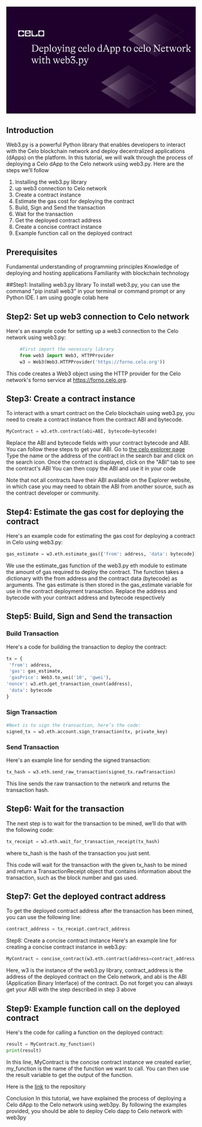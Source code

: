 ![header](img.png)

##  Introduction
Web3.py is a powerful Python library that enables developers to interact with the Celo blockchain network and deploy decentralized applications (dApps) on the platform. In this tutorial, we will walk through the process of deploying a Celo dApp to the Celo network using web3.py. Here are the steps we’ll follow

1. Installing the web3.py library
2. up web3 connection to Celo network
3. Create a contract instance
4. Estimate the gas cost for deploying the contract
5. Build, Sign and Send the transaction
6. Wait for the transaction
7. Get the deployed contract address
8. Create a concise contract instance
9. Example function call on the deployed contract


##  Prerequisites
Fundamental understanding of programming principles
Knowledge of deploying and hosting applications
Familiarity with blockchain technology

##Step1: Installing web3.py library
To install web3.py, you can use the command "pip install web3" in your terminal or command prompt or any Python IDE. I am using google colab here

##  Step2: Set up web3 connection to Celo network

Here's an example code for setting up a web3 connection to the Celo network using web3.py:

```py
	 #First import the necessary library
	 from web3 import Web3, HTTPProvider   
     w3 = Web3(Web3.HTTPProvider('https://forno.celo.org'))
```

This code creates a Web3 object using the HTTP provider for the Celo network's forno service at https://forno.celo.org.

##  Step3: Create a contract instance
To interact with a smart contract on the Celo blockchain using web3.py, you need to create a contract instance from the contract ABI and bytecode.

```py
MyContract = w3.eth.contract(abi=ABI, bytecode=bytecode)
```

Replace the ABI and bytecode fields with your contract bytecode and ABI. You can follow these steps to get your ABI.
Go to [the celo explorer page](https://explorer.celo.org)
Type the name or the address of the contract in the search bar and click on the search icon.
Once the contract is displayed, click on the "ABI" tab to see the contract's ABI
You can then copy the ABI and use it in your code

Note that not all contracts have their ABI available on the Explorer website, in which case you may need to obtain the ABI from another source, such as the contract developer or community.

## Step4: Estimate the gas cost for deploying the contract
Here's an example code for estimating the gas cost for deploying a contract in Celo using web3.py:

``` py
gas_estimate = w3.eth.estimate_gas({'from': address, 'data': bytecode})
```

We use the estimate_gas function of the web3.py eth module to estimate the amount of gas required to deploy the contract. The function takes a dictionary with the from address and the contract data (bytecode) as arguments. The gas estimate is then stored in the gas_estimate variable for use in the contract deployment transaction.
Replace the address and bytecode with your contract address and bytecode respectively

##  Step5: Build, Sign and Send the transaction
### Build Transaction
Here's a code for building the transaction to deploy the contract:

```py
tx = {
 'from': address,
 'gas': gas_estimate,
 'gasPrice': Web3.to_wei('10', 'gwei'), 
'nonce': w3.eth.get_transaction_count(address),
 'data': bytecode 
}
```

###  Sign Transaction

```py
#Next is to sign the transaction, here’s the code:
signed_tx = w3.eth.account.sign_transaction(tx, private_key)
```

### Send Transaction
Here's an example line for sending the signed transaction:
```py
tx_hash = w3.eth.send_raw_transaction(signed_tx.rawTransaction)
```
This line sends the raw transaction to the network and returns the transaction hash.

## Step6: Wait for the transaction
The next step is to wait for the transaction to be mined, we’ll do that with the following code:

```py
tx_receipt = w3.eth.wait_for_transaction_receipt(tx_hash)
```

where tx_hash is the hash of the transaction you just sent.

This code will wait for the transaction with the given tx_hash to be mined and return a TransactionReceipt object that contains information about the transaction, such as the block number and gas used.

## Step7: Get the deployed contract address
To get the deployed contract address after the transaction has been mined, you can use the following line:

```py
contract_address = tx_receipt.contract_address
```

Step8: Create a concise contract instance
Here's an example line for creating a concise contract instance in web3.py:

```py
MyContract = concise_contract(w3.eth.contract(address=contract_address, abi=abi))
```

Here, w3 is the instance of the web3.py library, contract_address is the address of the deployed contract on the Celo network, and abi is the ABI (Application Binary Interface) of the contract. Do not forget you can always get your ABI with the step described in step 3 above

## Step9: Example function call on the deployed contract
Here's the code for calling a function on the deployed contract:

```py
result = MyContract.my_function() 
print(result)
```

In this line, MyContract is the concise contract instance we created earlier, my_function is the name of the function we want to call. You can then use the result variable to get the output of the function.

Here is the [link](https://github.com/yusuf1990/DeployCelo) to the repository

Conclusion
 In this tutorial, we have explained the process of deploying a Celo dApp to the Celo network using web3py. By following the examples provided, you should be able to deploy Celo dapp to Celo network with web3py













